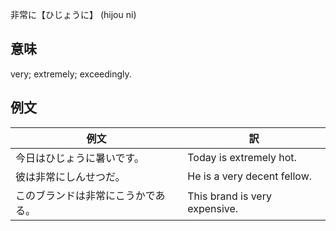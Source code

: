 非常に【ひじょうに】 (hijou ni)

## 意味

very; extremely; exceedingly​.

## 例文

|例文|訳|
| --- | --- |
|今日はひじょうに暑いです。|Today is extremely hot.|
|彼は非常にしんせつだ。|He is a very decent fellow.|
|このブランドは非常にこうかである。|This brand is very expensive.|